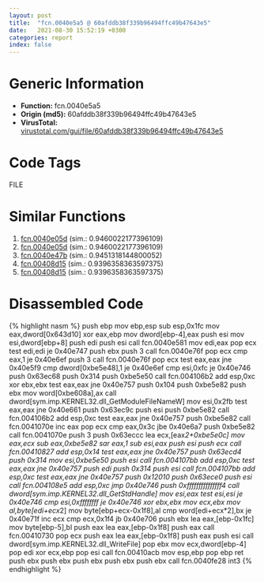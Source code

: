 ```yaml
---
layout: post
title:  "fcn.0040e5a5 @ 60afddb38f339b96494ffc49b47643e5"
date:   2021-08-30 15:52:19 +0300
categories: report
index: false
---
```


# Generic Information
- **Function:** fcn.0040e5a5
- **Origin (md5):** 60afddb38f339b96494ffc49b47643e5
- **VirusTotal:** [virustotal.com/gui/file/60afddb38f339b96494ffc49b47643e5][virustotal_ref]

# Code Tags
<span class="tag" id="FILE">FILE</span>


# Similar Functions

1. [fcn.0040e05d][similar_1_ref] (sim.: 0.9460022177396109)
2. [fcn.0040e05d][similar_2_ref] (sim.: 0.9460022177396109)
3. [fcn.0040e47b][similar_3_ref] (sim.: 0.9451318144800052)
4. [fcn.00408d15][similar_4_ref] (sim.: 0.9396358363597375)
5. [fcn.00408d15][similar_5_ref] (sim.: 0.9396358363597375)


# Disassembled Code

{% highlight nasm %}
push ebp
mov ebp,esp
sub esp,0x1fc
mov eax,dword[0x643d10]
xor eax,ebp
mov dword[ebp-4],eax
push esi
mov esi,dword[ebp+8]
push edi
push esi
call fcn.0040e581
mov edi,eax
pop ecx
test edi,edi
je 0x40e747
push ebx
push 3
call fcn.0040e76f
pop ecx
cmp eax,1
je 0x40e6ef
push 3
call fcn.0040e76f
pop ecx
test eax,eax
jne 0x40e5f9
cmp dword[0xbe5e48],1
je 0x40e6ef
cmp esi,0xfc
je 0x40e746
push 0x63ec68
push 0x314
push 0xbe5e50
call fcn.004106b2
add esp,0xc
xor ebx,ebx
test eax,eax
jne 0x40e757
push 0x104
push 0xbe5e82
push ebx
mov word[0xbe608a],ax
call dword[sym.imp.KERNEL32.dll_GetModuleFileNameW]
mov esi,0x2fb
test eax,eax
jne 0x40e661
push 0x63ec9c
push esi
push 0xbe5e82
call fcn.004106b2
add esp,0xc
test eax,eax
jne 0x40e757
push 0xbe5e82
call fcn.0041070e
inc eax
pop ecx
cmp eax,0x3c
jbe 0x40e6a7
push 0xbe5e82
call fcn.0041070e
push 3
push 0x63eccc
lea ecx,[eax*2+0xbe5e0c]
mov eax,ecx
sub eax,0xbe5e82
sar eax,1
sub esi,eax
push esi
push ecx
call fcn.00410827
add esp,0x14
test eax,eax
jne 0x40e757
push 0x63ecd4
push 0x314
mov esi,0xbe5e50
push esi
call fcn.004107bb
add esp,0xc
test eax,eax
jne 0x40e757
push edi
push 0x314
push esi
call fcn.004107bb
add esp,0xc
test eax,eax
jne 0x40e757
push 0x12010
push 0x63ece0
push esi
call fcn.004108e5
add esp,0xc
jmp 0x40e746
push 0xfffffffffffffff4
call dword[sym.imp.KERNEL32.dll_GetStdHandle]
mov esi,eax
test esi,esi
je 0x40e746
cmp esi,0xffffffff
je 0x40e746
xor ebx,ebx
mov ecx,ebx
mov al,byte[edi+ecx*2]
mov byte[ebp+ecx-0x1f8],al
cmp word[edi+ecx*2],bx
je 0x40e71f
inc ecx
cmp ecx,0x1f4
jb 0x40e706
push ebx
lea eax,[ebp-0x1fc]
mov byte[ebp-5],bl
push eax
lea eax,[ebp-0x1f8]
push eax
call fcn.00410730
pop ecx
push eax
lea eax,[ebp-0x1f8]
push eax
push esi
call dword[sym.imp.KERNEL32.dll_WriteFile]
pop ebx
mov ecx,dword[ebp-4]
pop edi
xor ecx,ebp
pop esi
call fcn.00410acb
mov esp,ebp
pop ebp
ret 
push ebx
push ebx
push ebx
push ebx
push ebx
call fcn.0040fe28
int3 
{% endhighlight %}


[similar_1_ref]: /report/fcn.0040e05d@883dfc165005908f8666e487fe529d8c
[similar_2_ref]: /report/fcn.0040e05d@6d109801b4451ecec54d9433c2446f52
[similar_3_ref]: /report/fcn.0040e47b@206d528dd5a0a807366d8afc4b0dd46e
[similar_4_ref]: /report/fcn.00408d15@05b2df012ca643e48165b13c69ab624a
[similar_5_ref]: /report/fcn.00408d15@2e698ad2e4533da1e15505044f6a0124
[virustotal_ref]: https://www.virustotal.com/gui/file/60afddb38f339b96494ffc49b47643e5
